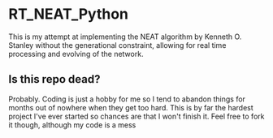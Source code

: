 # RT_NEAT_Python

This is my attempt at implementing the NEAT algorithm by Kenneth O. Stanley without the generational constraint,
allowing for real time processing and evolving of the network.

## Is this repo dead?

Probably. Coding is just a hobby for me so I tend to abandon things for months out of nowhere when they get too hard.
This is by far the hardest project I've ever started so chances are that I won't finish it. Feel free to fork it though,
although my code is a mess
